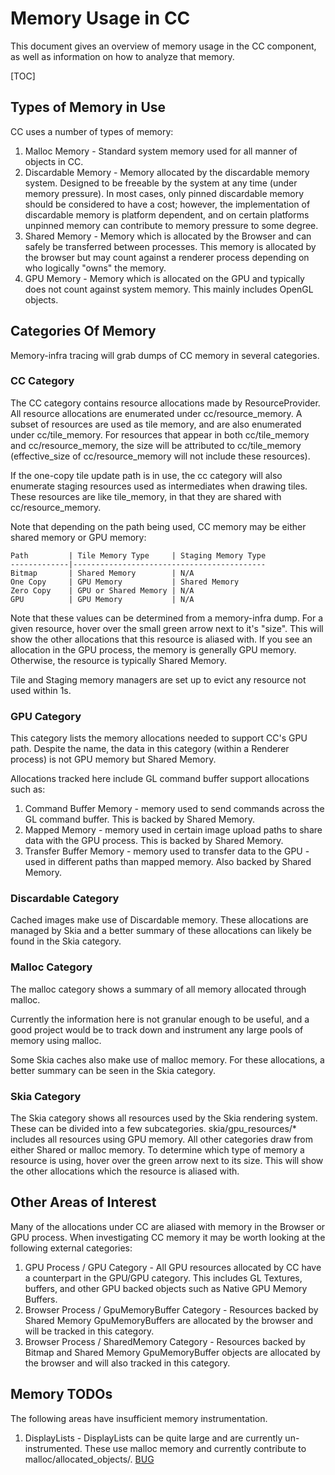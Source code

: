 # Memory Usage in CC

This document gives an overview of memory usage in the CC component, as well as
information on how to analyze that memory.

[TOC]

## Types of Memory in Use

CC uses a number of types of memory:

1.  Malloc Memory - Standard system memory used for all manner of objects in CC.
2.  Discardable Memory - Memory allocated by the discardable memory system.
    Designed to be freeable by the system at any time (under memory pressure).
    In most cases, only pinned discardable memory should be considered to
    have a cost; however, the implementation of discardable memory is platform
    dependent, and on certain platforms unpinned memory can contribute to
    memory pressure to some degree.
3.  Shared Memory - Memory which is allocated by the Browser and can safely
    be transferred between processes. This memory is allocated by the browser
    but may count against a renderer process depending on who logically "owns"
    the memory.
4.  GPU Memory - Memory which is allocated on the GPU and typically does not
    count against system memory. This mainly includes OpenGL objects.

## Categories Of Memory

Memory-infra tracing will grab dumps of CC memory in several categories.

### CC Category

The CC category contains resource allocations made by ResourceProvider. All
resource allocations are enumerated under cc/resource_memory. A subset of
resources are used as tile memory, and are also enumerated under cc/tile_memory.
For resources that appear in both cc/tile_memory and cc/resource_memory, the
size will be attributed to cc/tile_memory (effective_size of cc/resource_memory
will not include these resources).

If the one-copy tile update path is in use, the cc category will also enumerate
staging resources used as intermediates when drawing tiles. These resources are
like tile_memory, in that they are shared with cc/resource_memory.

Note that depending on the path being used, CC memory may be either shared
memory or GPU memory:

```
Path         | Tile Memory Type     | Staging Memory Type
-------------|-------------------------------------------
Bitmap       | Shared Memory        | N/A
One Copy     | GPU Memory           | Shared Memory
Zero Copy    | GPU or Shared Memory | N/A
GPU          | GPU Memory           | N/A
```

Note that these values can be determined from a memory-infra dump. For a given
resource, hover over the small green arrow next to it's "size". This will show
the other allocations that this resource is aliased with. If you see an
allocation in the GPU process, the memory is generally GPU memory. Otherwise,
the resource is typically Shared Memory.

Tile and Staging memory managers are set up to evict any resource not used
within 1s.

### GPU Category

This category lists the memory allocations needed to support CC's GPU path.
Despite the name, the data in this category (within a Renderer process) is not
GPU memory but Shared Memory.

Allocations tracked here include GL command buffer support allocations such as:

1.  Command Buffer Memory - memory used to send commands across the GL command
    buffer. This is backed by Shared Memory.
2.  Mapped Memory - memory used in certain image upload paths to share data
    with the GPU process. This is backed by Shared Memory.
3.  Transfer Buffer Memory - memory used to transfer data to the GPU - used in
    different paths than mapped memory. Also backed by Shared Memory.

### Discardable Category

Cached images make use of Discardable memory. These allocations are managed by
Skia and a better summary of these allocations can likely be found in the Skia
category.

### Malloc Category

The malloc category shows a summary of all memory allocated through malloc.

Currently the information here is not granular enough to be useful, and a
good project would be to track down and instrument any large pools of memory
using malloc.

Some Skia caches also make use of malloc memory. For these allocations, a better
summary can be seen in the Skia category.

### Skia Category

The Skia category shows all resources used by the Skia rendering system. These
can be divided into a few subcategories. skia/gpu_resources/* includes all
resources using GPU memory. All other categories draw from either Shared or
malloc memory. To determine which type of memory a resource is using, hover
over the green arrow next to its size. This will show the other allocations
which the resource is aliased with.

## Other Areas of Interest

Many of the allocations under CC are aliased with memory in the Browser or GPU
process. When investigating CC memory it may be worth looking at the following
external categories:

1.  GPU Process / GPU Category - All GPU resources allocated by CC have a
    counterpart in the GPU/GPU category. This includes GL Textures, buffers, and
    other GPU backed objects such as Native GPU Memory Buffers.
2.  Browser Process / GpuMemoryBuffer Category - Resources backed by Shared
    Memory GpuMemoryBuffers are allocated by the browser and will be tracked
    in this category.
3.  Browser Process / SharedMemory Category - Resources backed by Bitmap and
    Shared Memory GpuMemoryBuffer objects are allocated by the browser and will
    also tracked in this category.

## Memory TODOs

The following areas have insufficient memory instrumentation.

1.  DisplayLists - DisplayLists can be quite large and are currently
    un-instrumented. These use malloc memory and currently contribute to
    malloc/allocated_objects/<unspecified>. [BUG](https://crbug.com/567465)
